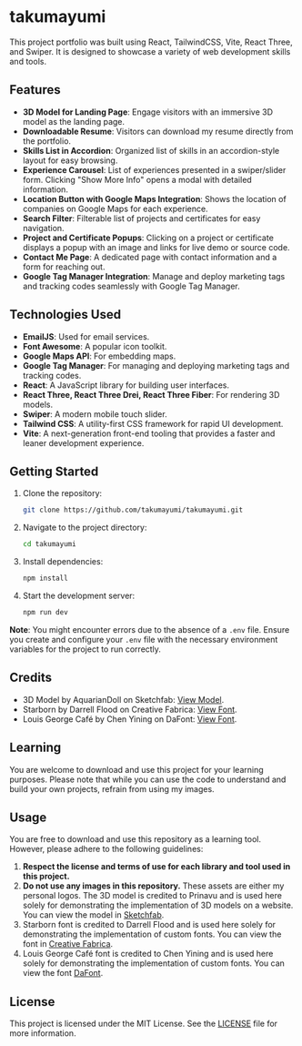 # takumayumi

This project portfolio was built using React, TailwindCSS, Vite, React Three, and Swiper. It is designed to showcase a variety of web development skills and tools.

## Features

- **3D Model for Landing Page**: Engage visitors with an immersive 3D model as the landing page.
- **Downloadable Resume**: Visitors can download my resume directly from the portfolio.
- **Skills List in Accordion**: Organized list of skills in an accordion-style layout for easy browsing.
- **Experience Carousel**: List of experiences presented in a swiper/slider form. Clicking "Show More Info" opens a modal with detailed information.
- **Location Button with Google Maps Integration**: Shows the location of companies on Google Maps for each experience.
- **Search Filter**: Filterable list of projects and certificates for easy navigation.
- **Project and Certificate Popups**: Clicking on a project or certificate displays a popup with an image and links for live demo or source code.
- **Contact Me Page**: A dedicated page with contact information and a form for reaching out.
- **Google Tag Manager Integration**: Manage and deploy marketing tags and tracking codes seamlessly with Google Tag Manager.

## Technologies Used

- **EmailJS**: Used for email services.
- **Font Awesome**: A popular icon toolkit.
- **Google Maps API**: For embedding maps.
- **Google Tag Manager**: For managing and deploying marketing tags and tracking codes.
- **React**: A JavaScript library for building user interfaces.
- **React Three, React Three Drei, React Three Fiber**: For rendering 3D models.
- **Swiper**: A modern mobile touch slider.
- **Tailwind CSS**: A utility-first CSS framework for rapid UI development.
- **Vite**: A next-generation front-end tooling that provides a faster and leaner development experience.

## Getting Started

1. Clone the repository:
   ```bash
   git clone https://github.com/takumayumi/takumayumi.git
   ```
2. Navigate to the project directory:
   ```bash
   cd takumayumi
   ```
3. Install dependencies:
   ```bash
   npm install
   ```
4. Start the development server:
   ```bash
   npm run dev
   ```

**Note**: You might encounter errors due to the absence of a `.env` file. Ensure you create and configure your `.env` file with the necessary environment variables for the project to run correctly.

## Credits

- 3D Model by AquarianDoll on Sketchfab: [View Model](https://sketchfab.com/Prinavu).
- Starborn by Darrell Flood on Creative Fabrica: [View Font](https://www.creativefabrica.com/product/starborn/ref/74273/).
- Louis George Café by Chen Yining on DaFont: [View Font](https://www.dafont.com/louis-george-cafe.font).

## Learning

You are welcome to download and use this project for your learning purposes. Please note that while you can use the code to understand and build your own projects, refrain from using my images.

## Usage

You are free to download and use this repository as a learning tool. However, please adhere to the following guidelines:

1. **Respect the license and terms of use for each library and tool used in this project.**
2. **Do not use any images in this repository.** These assets are either my personal logos. The 3D model is credited to Prinavu and is used here solely for demonstrating the implementation of 3D models on a website. You can view the model in [Sketchfab](https://sketchfab.com/Prinavu).
3. Starborn font is credited to Darrell Flood and is used here solely for demonstrating the implementation of custom fonts. You can view the font in [Creative Fabrica](https://www.creativefabrica.com/product/starborn/ref/74273/).
4. Louis George Café font is credited to Chen Yining and is used here solely for demonstrating the implementation of custom fonts. You can view the font [DaFont](https://www.dafont.com/louis-george-cafe.font).

## License

This project is licensed under the MIT License. See the [LICENSE](LICENSE) file for more information.
